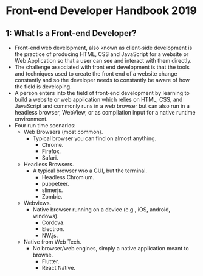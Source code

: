 # Front-end Developer Handbook 2019

## 1: What Is a Front-end Developer?

- Front-end web development, also known as client-side development is the practice of producing HTML, CSS and JavaScript for a website or Web Application so that a user can see and interact with them directly.
- The challenge associated with front end development is that the tools and techniques used to create the front end of a website change constantly and so the developer needs to constantly be aware of how the field is developing.
- A person enters into the field of front-end development by learning to build a website or web application which relies on HTML, CSS, and JavaScript and commonly runs in a web browser but can also run in a headless browser, WebView, or as compilation input for a native runtime environment.
- Four run time scenarios:
  - Web Browsers (most common).
    - Typical browser you can find on almost anything.
      - Chrome.
      - Firefox.
      - Safari.
  - Headless Browsers.
    - A typical browser w/o a GUI, but the terminal.
      - Headless Chromium.
      - puppeteer.
      - slimerjs.
      - Zombie.
  - Webviews.
    - Native browser running on a device (e.g., iOS, android, windows).
      - Cordova.
      - Electron.
      - NW.js.
  - Native from Web Tech.
    - No browser/web engines, simply a native application meant to browse.
      - Flutter.
      - React Native.
